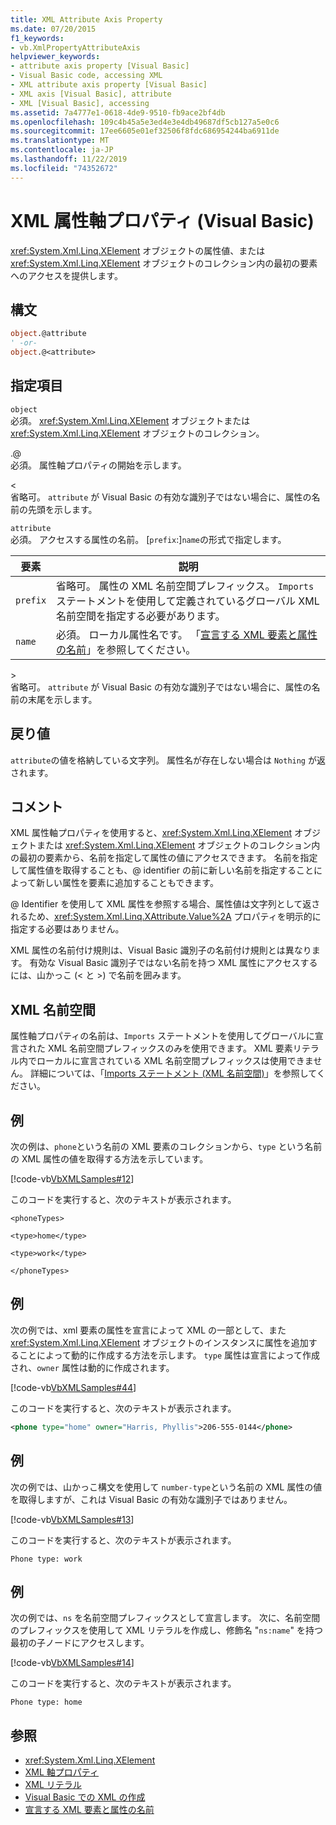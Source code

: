 ```yaml
---
title: XML Attribute Axis Property
ms.date: 07/20/2015
f1_keywords:
- vb.XmlPropertyAttributeAxis
helpviewer_keywords:
- attribute axis property [Visual Basic]
- Visual Basic code, accessing XML
- XML attribute axis property [Visual Basic]
- XML axis [Visual Basic], attribute
- XML [Visual Basic], accessing
ms.assetid: 7a4777e1-0618-4de9-9510-fb9ace2bf4db
ms.openlocfilehash: 109c4b45a5e3ed4e3e4db49687df5cb127a5e0c6
ms.sourcegitcommit: 17ee6605e01ef32506f8fdc686954244ba6911de
ms.translationtype: MT
ms.contentlocale: ja-JP
ms.lasthandoff: 11/22/2019
ms.locfileid: "74352672"
---
```

# <a name="xml-attribute-axis-property-visual-basic"></a>XML 属性軸プロパティ (Visual Basic)
<xref:System.Xml.Linq.XElement> オブジェクトの属性値、または <xref:System.Xml.Linq.XElement> オブジェクトのコレクション内の最初の要素へのアクセスを提供します。  
  
## <a name="syntax"></a>構文  
  
```vb  
object.@attribute  
' -or-  
object.@<attribute>  
```  
  
## <a name="parts"></a>指定項目  
 `object`  
 必須。 <xref:System.Xml.Linq.XElement> オブジェクトまたは <xref:System.Xml.Linq.XElement> オブジェクトのコレクション。  
  
 .@  
 必須。 属性軸プロパティの開始を示します。  
  
 <  
 省略可。 `attribute` が Visual Basic の有効な識別子ではない場合に、属性の名前の先頭を示します。  
  
 `attribute`  
 必須。 アクセスする属性の名前。 [`prefix`:]`name`の形式で指定します。  
  
|要素|説明|  
|----------|-----------------|  
|`prefix`|省略可。 属性の XML 名前空間プレフィックス。 `Imports` ステートメントを使用して定義されているグローバル XML 名前空間を指定する必要があります。|  
|`name`|必須。 ローカル属性名です。 「[宣言する XML 要素と属性の名前](../../../visual-basic/programming-guide/language-features/xml/names-of-declared-xml-elements-and-attributes.md)」を参照してください。|  
  
 \>  
 省略可。 `attribute` が Visual Basic の有効な識別子ではない場合に、属性の名前の末尾を示します。  
  
## <a name="return-value"></a>戻り値  
 `attribute`の値を格納している文字列。 属性名が存在しない場合は `Nothing` が返されます。  
  
## <a name="remarks"></a>コメント  
 XML 属性軸プロパティを使用すると、<xref:System.Xml.Linq.XElement> オブジェクトまたは <xref:System.Xml.Linq.XElement> オブジェクトのコレクション内の最初の要素から、名前を指定して属性の値にアクセスできます。 名前を指定して属性値を取得することも、@ identifier の前に新しい名前を指定することによって新しい属性を要素に追加することもできます。  
  
 @ Identifier を使用して XML 属性を参照する場合、属性値は文字列として返されるため、<xref:System.Xml.Linq.XAttribute.Value%2A> プロパティを明示的に指定する必要はありません。  
  
 XML 属性の名前付け規則は、Visual Basic 識別子の名前付け規則とは異なります。 有効な Visual Basic 識別子ではない名前を持つ XML 属性にアクセスするには、山かっこ (\< と >) で名前を囲みます。  
  
## <a name="xml-namespaces"></a>XML 名前空間  
 属性軸プロパティの名前は、`Imports` ステートメントを使用してグローバルに宣言された XML 名前空間プレフィックスのみを使用できます。 XML 要素リテラル内でローカルに宣言されている XML 名前空間プレフィックスは使用できません。 詳細については、「[Imports ステートメント (XML 名前空間)](../../../visual-basic/language-reference/statements/imports-statement-xml-namespace.md)」を参照してください。  
  
## <a name="example"></a>例  
 次の例は、`phone`という名前の XML 要素のコレクションから、`type` という名前の XML 属性の値を取得する方法を示しています。  
  
 [!code-vb[VbXMLSamples#12](~/samples/snippets/visualbasic/VS_Snippets_VBCSharp/VbXMLSamples/VB/XMLSamples5.vb#12)]  
  
 このコードを実行すると、次のテキストが表示されます。  
  
 `<phoneTypes>`  
  
 `<type>home</type>`  
  
 `<type>work</type>`  
  
 `</phoneTypes>`  
  
## <a name="example"></a>例  
 次の例では、xml 要素の属性を宣言によって XML の一部として、また <xref:System.Xml.Linq.XElement> オブジェクトのインスタンスに属性を追加することによって動的に作成する方法を示します。 `type` 属性は宣言によって作成され、`owner` 属性は動的に作成されます。  
  
 [!code-vb[VbXMLSamples#44](~/samples/snippets/visualbasic/VS_Snippets_VBCSharp/VbXMLSamples/VB/XMLSamples5.vb#44)]  
  
 このコードを実行すると、次のテキストが表示されます。  
  
```xml  
<phone type="home" owner="Harris, Phyllis">206-555-0144</phone>  
```  
  
## <a name="example"></a>例  
 次の例では、山かっこ構文を使用して `number-type`という名前の XML 属性の値を取得しますが、これは Visual Basic の有効な識別子ではありません。  
  
 [!code-vb[VbXMLSamples#13](~/samples/snippets/visualbasic/VS_Snippets_VBCSharp/VbXMLSamples/VB/XMLSamples5.vb#13)]  
  
 このコードを実行すると、次のテキストが表示されます。  
  
 `Phone type: work`  
  
## <a name="example"></a>例  
 次の例では、`ns` を名前空間プレフィックスとして宣言します。 次に、名前空間のプレフィックスを使用して XML リテラルを作成し、修飾名 "`ns:name`" を持つ最初の子ノードにアクセスします。  
  
 [!code-vb[VbXMLSamples#14](~/samples/snippets/visualbasic/VS_Snippets_VBCSharp/VbXMLSamples/VB/XMLSamples6.vb#14)]  
  
 このコードを実行すると、次のテキストが表示されます。  
  
 `Phone type: home`  
  
## <a name="see-also"></a>参照

- <xref:System.Xml.Linq.XElement>
- [XML 軸プロパティ](../../../visual-basic/language-reference/xml-axis/index.md)
- [XML リテラル](../../../visual-basic/language-reference/xml-literals/index.md)
- [Visual Basic での XML の作成](../../../visual-basic/programming-guide/language-features/xml/creating-xml.md)
- [宣言する XML 要素と属性の名前](../../../visual-basic/programming-guide/language-features/xml/names-of-declared-xml-elements-and-attributes.md)
